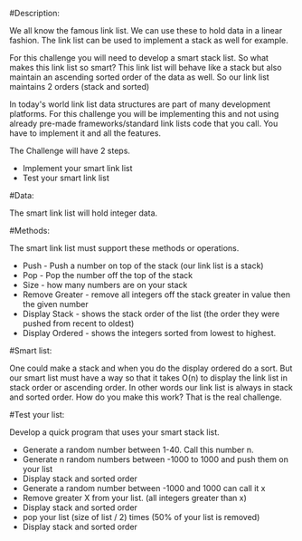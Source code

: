 #Description:

We all know the famous link list. We can use these to hold data in a linear fashion. The link list can be used to implement a stack as well for example.

For this challenge you will need to develop a smart stack list. So what makes this link list so smart? This link list will behave like a stack but also maintain an ascending sorted order of the data as well. So our link list maintains 2 orders (stack and sorted)

In today's world link list data structures are part of many development platforms. For this challenge you will be implementing this and not using already pre-made frameworks/standard link lists code that you call. You have to implement it and all the features. 

The Challenge will have 2 steps. 

* Implement your smart link list
* Test your smart link list

#Data:

The smart link list will hold integer data. 

#Methods:

The smart link list must support these methods or operations. 

* Push - Push a number on top of the stack (our link list is a stack)
* Pop - Pop the number off the top of the stack
* Size - how many numbers are on your stack
* Remove Greater - remove all integers off the stack greater in value then the given number
* Display Stack - shows the stack order of the list (the order they were pushed from recent to oldest)
* Display Ordered - shows the integers sorted from lowest to highest. 

#Smart list:

One could make a stack and when you do the display ordered do a sort. But our smart list must have a way so that it takes O(n) to display the link list in stack order or ascending order. In other words our link list is always in stack and sorted order. How do you make this work? That is the real challenge.

#Test your list:

Develop a quick program that uses your smart stack list.

* Generate a random number between 1-40. Call this number n.
* Generate n random numbers between -1000 to 1000 and push them on your list
* Display stack and sorted order
* Generate a random number between -1000 and 1000 can call it x
* Remove greater X from your list. (all integers greater than x)
* Display stack and sorted order
* pop your list (size of list / 2) times (50% of your list is removed)
* Display stack and sorted order



